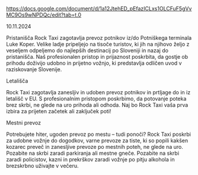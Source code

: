 
https://docs.google.com/document/d/1a12JtehED_pEfazICLxs1OLCFuF5gVvMC9Os9wNPDQc/edit?tab=t.0

10.11.2024

Pristanišča
Rock Taxi zagotavlja prevoz potnikov iz/do Potniškega terminala Luke Koper. Velike ladje pripeljejo na tisoče turistov, ki jih na njihovo željo z veseljem odpeljemo do najlepših destinacij po Sloveniji in nazaj do pristanišča. Naš profesionalen pristop in prijaznost poskrbita, da gostje ob prihodu doživijo udobno in prijetno vožnjo, ki predstavlja odličen uvod v raziskovanje Slovenije.


Letališča

Rock Taxi zagotavlja zanesljiv in udoben prevoz potnikov in prtljage do in iz letališč v EU. S profesionalnim pristopom poskrbimo, da potovanje poteka brez skrbi, ne glede na uro prihoda ali odhoda. Naj bo Rock Taxi vaša prva izbira za prijeten začetek ali zaključek poti!



Mestni prevoz

Potrebujete hiter, ugoden prevoz po mestu – tudi ponoči? Rock Taxi poskrbi za udobne vožnje do dogodkov, varne prevoze za tiste, ki so popili kakšen kozarec preveč in zanesljive prevoze po mestnih poteh, ne glede na uro. Pozabite na skrbi zaradi parkiranja ali mestne gneče. Pozabite na skrbi zaradi policistov, kazni in prekrškov zaradi vožnje po pitju alkohola in brezskrbno uživajte v večeru.

